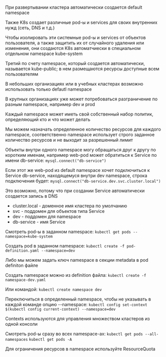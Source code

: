 При развертывании кластера автоматически создается default namespace

Также K8s создает различные pod-ы и services для своих внутренних нужд (сеть, DNS и т.д.)

Чтобы изолировать эти системные pod-ы и services от объектов пользователя, а также защитить их от случайного удаления или изменения, они создаются K8s автоматчиески в специальном отдельном namespace kube-system

Третий по счету namespace, который создается автоматически, называется kube-public; в нем размещаются ресурсы доступные всем пользователям

В небольших организациях или в учебных кластерах возможно использовать только defautl namespace

В крупных организациях уже может потребоваться разграничение по разным namespace, например dev и prod

Каждый namespace может иметь свой собственный набор политик, определяющий кто и что может делать

Мы можем назначать определенное количество ресурсов для каждого namespace, соответственно namespace использует строго заданное количество ресурсов и не выходит за разрешенный лимит

Объекты внутри одного namespace могу обращаться друг к другу по коротким именам, например web-pod может обратиться к Service по имени db-service:
`mysql.connect("db-service")`

Если этот же web-pod из default namespace хочет подключиться к Service db-service, находящемуся внутри dev namespace, строка подключения будет:
`mysql.connect("db-service.dev.svc.cluster.local")`

Это возможно, потому что при создании Service автоматически создается запись в DNS

- cluster.local - доменное имя кластера по умолчанию
- svc - поддомен для объектов типа Service
- dev - поддомен для namespace
- db-service - имя Service

Смотреть pod-ы в заданном namespace:
`kubectl get pods --namespace=kube-system`

Создать pod в заданном namespace:
`kubectl create -f pod-definition.yaml --namespace=dev`

Либо мы можем задать ключ namespace в секции metadata в pod definiton файле

Создать namespace можно из definition файла:
`kubectl create -f namespace-dev.yaml`

Или командой:
`kubectl create namespace dev`

Переключиться в определенный namespace, чтобы не указывать в каждой команде опцию --namespace:
`kubectl config set-context $(kubectl config current-context) --namespace=dev`

Contexts используются для управления множеством кластеров из одной консоли

Смотреть pod-ы сразу во всех namespace-ах:
`kubectl get pods --all-namespaces`
`kubectl get pods -A`

Для ограничения ресурсов в namespace используйте ResourceQuota



